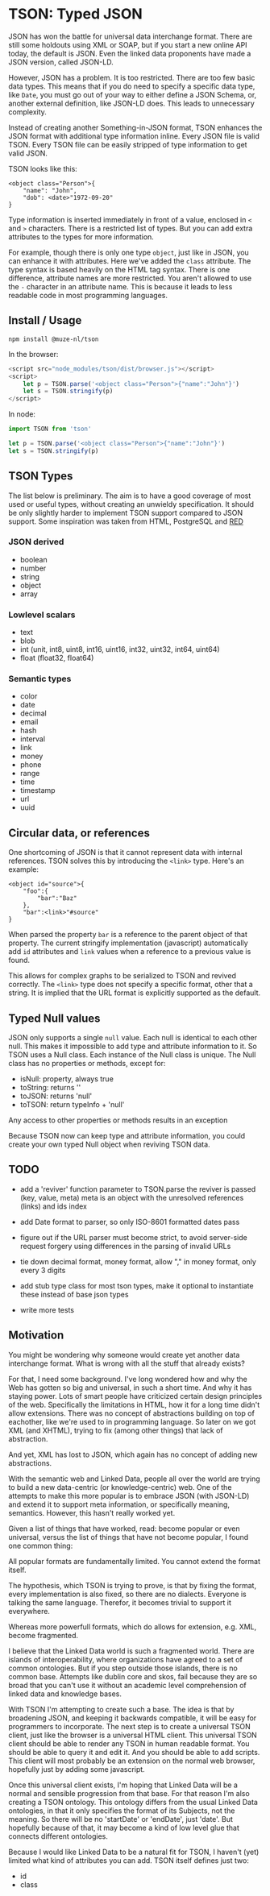 # TSON: Typed JSON

JSON has won the battle for universal data interchange format. There are still some holdouts using XML or SOAP, but if you start a new online API today, the default is JSON. Even the linked data proponents have made a JSON version, called JSON-LD.

However, JSON has a problem. It is too restricted. There are too few basic data types. This means that if you do need to specify a specific data type, like `Date`, you must go out of your way to either define a JSON Schema, or, another external definition, like JSON-LD does. This leads to unnecessary complexity.

Instead of creating another Something-in-JSON format, TSON enhances the JSON format with additional type information inline. Every JSON file is valid TSON. Every TSON file can be easily stripped of type information to get valid JSON.

TSON looks like this:
```
<object class="Person">{
	"name": "John",
	"dob": <date>"1972-09-20"
}
```

Type information is inserted immediately in front of a value, enclosed in `<` and `>` characters. There is a restricted list of types. But you can add extra attributes to the types for more information.

For example, though there is only one type `object`, just like in JSON, you can enhance it with attributes. Here we've added the `class` attribute. The type syntax is based heavily on the HTML tag syntax. There is one difference, attribute names are more restricted. You aren't allowed to use the `-` character in an attribute name. This is because it leads to less readable code in most programming languages.

## Install / Usage

```shell
npm install @muze-nl/tson
```

In the browser:

```javascript
<script src="node_modules/tson/dist/browser.js"></script>
<script>
    let p = TSON.parse('<object class="Person">{"name":"John"}')
    let s = TSON.stringify(p)
</script>
```

In node:
```javascript
import TSON from 'tson'

let p = TSON.parse('<object class="Person">{"name":"John"}')
let s = TSON.stringify(p)
```

## TSON Types

The list below is preliminary. The aim is to have a good coverage of most used or useful types, without creating an unwieldy specification. It should be only slightly harder to implement TSON support compared to JSON support. Some inspiration was taken from HTML, PostgreSQL and [RED](https://red-lang.org)

### JSON derived

- boolean
- number
- string
- object
- array

### Lowlevel scalars

- text
- blob
- int (unit, int8, uint8, int16, uint16, int32, uint32, int64, uint64)
- float (float32, float64)

### Semantic types

- color
- date
- decimal
- email
- hash
- interval
- link
- money
- phone
- range
- time
- timestamp
- url
- uuid

## Circular data, or references

One shortcoming of JSON is that it cannot represent data with internal references. TSON solves this by introducing the `<link>` type. Here's an example:

```
<object id="source">{
	"foo":{
		"bar":"Baz"
	},
	"bar":<link>"#source"
}
```	

When parsed the property `bar` is a reference to the parent object of that property. The current stringify implementation (javascript) automatically add `id` attributes and `link` values when a reference to a previous value is found.

This allows for complex graphs to be serialized to TSON and revived correctly. The `<link>` type does not specify a specific format, other that a string. It is implied that the URL format is explicitly supported as the default.

## Typed Null values

JSON only supports a single `null` value. Each null is identical to each other null. This makes it impossible to add type and attribute information to it. So TSON uses a Null class. Each instance of the Null class is unique. The Null class has no properties or methods, except for:
- isNull: property, always true
- toString: returns ''
- toJSON: returns 'null'
- toTSON: return typeInfo + 'null'

Any access to other properties or methods results in an exception

Because TSON now can keep type and attribute information, you could create your own typed Null object when reviving TSON data.

## TODO

- add a 'reviver' function parameter to TSON.parse
  the reviver is passed (key, value, meta)
  meta is an object with the unresolved references (links) and ids index

- add Date format to parser, so only ISO-8601 formatted dates pass

- figure out if the URL parser must become strict, to avoid server-side request forgery using differences in the parsing of invalid URLs

- tie down decimal format, money format, allow "," in money format, only every 3 digits

- add stub type class for most tson types, make it optional to instantiate these instead of base json types

- write more tests


## Motivation

You might be wondering why someone would create yet another data interchange format. What is wrong with all the stuff that already exists?

For that, I need some background. I've long wondered how and why the Web has gotten so big and universal, in such a short time. And why it has staying power. Lots of smart people have criticized certain design principles of the web. Specifically the limitations in HTML, how it for a long time didn't allow extensions. There was no concept of abstractions building on top of eachother, like we're used to in programming language. So later on we got XML (and XHTML), trying to fix (among other things) that lack of abstraction.

And yet, XML has lost to JSON, which again has no concept of adding new abstractions. 

With the semantic web and Linked Data, people all over the world are trying to build a new data-centric (or knowledge-centric) web. One of the attempts to make this more popular is to embrace JSON (with JSON-LD) and extend it to support meta information, or specifically meaning, semantics. However, this hasn't really worked yet. 

Given a list of things that have worked, read: become popular or even universal, versus the list of things that have not become popular, I found one common thing:

All popular formats are fundamentally limited. You cannot extend the format itself.

The hypothesis, which TSON is trying to prove, is that by fixing the format, every implementation is also fixed, so there are no dialects. Everyone is talking the same language. Therefor, it becomes trivial to support it everywhere.

Whereas more powerfull formats, which do allows for extension, e.g. XML, become fragmented.

I believe that the Linked Data world is such a fragmented world. There are islands of interoperability, where organizations have agreed to a set of common ontologies. But if you step outside those islands, there is no common base. Attempts like dublin core and skos, fail because they are so broad that you can't use it without an academic level comprehension of linked data and knowledge bases.

With TSON I'm attempting to create such a base. The idea is that by broadening JSON, and keeping it backwards compatible, it will be easy for programmers to incorporate. The next step is to create a universal TSON client, just like the browser is a universal HTML client. This universal TSON client should be able to render any TSON in human readable format. You should be able to query it and edit it. And you should be able to add scripts. This client will most probably be an extension on the normal web browser, hopefully just by adding some javascript.

Once this universal client exists, I'm hoping that Linked Data will be a normal and sensible progression from that base. For that reason I'm also creating a TSON ontology. This ontology differs from the usual Linked Data ontologies, in that it only specifies the format of its Subjects, not the meaning. So there will be no 'startDate' or 'endDate', just 'date'. But hopefully because of that, it may become a kind of low level glue that connects different ontologies.

Because I would like Linked Data to be a natural fit for TSON, I haven't (yet) limited what kind of attributes you can add. TSON itself defines just two:
- id
- class
